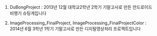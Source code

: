 1. DuBongProject :
  2013년 12월 대학교2학년 2학기 기말고사로 만든 안드로이드 비행기 슈팅게입니다 

2. ImageProcessing_FinalProject, 
   ImageProcessing_FinalProjectColor :
  2014년 6월 3학년 1학기 기말고사로 만든 디지털영상처리 프로젝트입니다 
